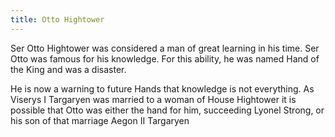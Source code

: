```yaml
---
title: Otto Hightower
---
```


Ser Otto Hightower was considered a man of great learning in his time. Ser Otto was famous for his knowledge. For this ability, he was named Hand of the King and was a disaster.

He is now a warning to future Hands that knowledge is not everything. As Viserys I Targaryen was married to a woman of House Hightower it is possible that Otto was either the hand for him, succeeding Lyonel Strong, or his son of that marriage Aegon II Targaryen 


